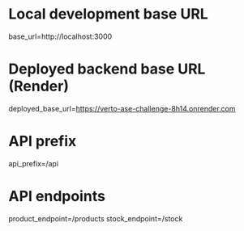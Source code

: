 
# Local development base URL
base_url=http://localhost:3000

# Deployed backend base URL (Render)
deployed_base_url=https://verto-ase-challenge-8h14.onrender.com

# API prefix
api_prefix=/api

# API endpoints
product_endpoint=/products
stock_endpoint=/stock
